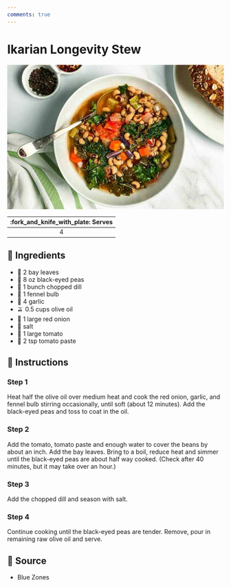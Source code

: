 ```yaml
---
comments: true
---
```

# Ikarian Longevity Stew

![Ikarian Longevity Stew](../assets/images/ikarian-longevity-stew.jpg)

| :fork_and_knife_with_plate: Serves |
|:------:|
| 4      |

## :salt: Ingredients

- :herb: 2 bay leaves
- :canned_food: 8 oz black-eyed peas
- :seedling: 1 bunch chopped dill
- :garlic: 1 fennel bulb
- :garlic: 4 garlic
- :olive: 0.5 cups olive oil
- :onion: 1 large red onion
- :salt: salt
- :tomato: 1 large tomato
- :tomato: 2 tsp tomato paste

## :pencil: Instructions

### Step 1

Heat half the olive oil over medium heat and cook the red onion, garlic, and fennel bulb stirring occasionally, until
soft (about 12 minutes). Add the black-eyed peas and toss to coat in the oil.

### Step 2

Add the tomato, tomato paste and enough water to cover the beans by about an inch. Add the bay leaves. Bring to a boil,
reduce heat and simmer until the black-eyed peas are about half way cooked. (Check after 40 minutes, but it may take
over an hour.)

### Step 3

Add the chopped dill and season with salt.

### Step 4

Continue cooking until the black-eyed peas are tender. Remove, pour in remaining raw olive oil and serve.

## :link: Source

- Blue Zones

